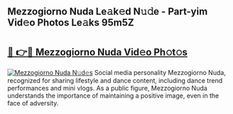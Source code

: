 ## Mezzogiorno Nuda Le𝚊k𝚎d N𝚞𝚍e - Part-yim Vid𝚎o Photos Le𝚊ks 95m5Z

# <h2><a href="http://fbfcgh.evod.top/?m=Mezzogiorno+Nuda">🔗 👉🔴 Mezzogiorno Nuda Vid𝚎o Ph𝚘t𝚘s</a></h2>

[![Mezzogiorno Nuda N𝚞d𝚎s](https://i.imgur.com/8V9OHl7.gif)](http://fbfcgh.evod.top/?m=Mezzogiorno+Nuda)
Social media personality Mezzogiorno Nuda, recognized for sharing lifestyle and dance content, including dance trend performances and mini vlogs. As a public figure, Mezzogiorno Nuda understands the importance of maintaining a positive image, even in the face of adversity. 
